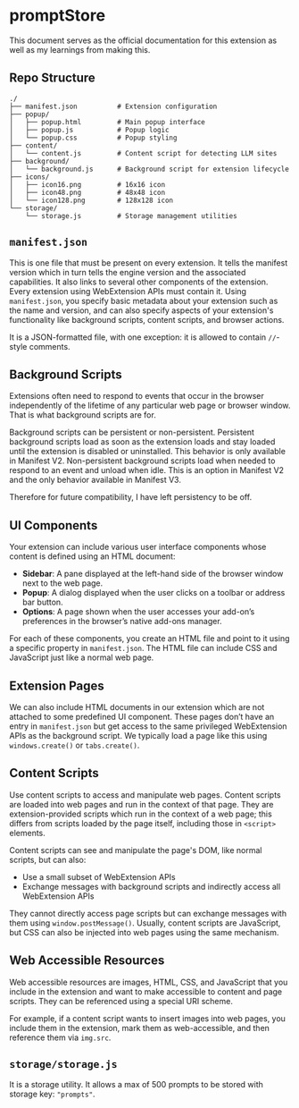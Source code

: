 # promptStore

This document serves as the official documentation for this extension as well as my learnings from making this.

## Repo Structure

```
./
├── manifest.json          # Extension configuration
├── popup/
│   ├── popup.html         # Main popup interface
│   ├── popup.js           # Popup logic
│   └── popup.css          # Popup styling
├── content/
│   └── content.js         # Content script for detecting LLM sites
├── background/
│   └── background.js      # Background script for extension lifecycle
├── icons/
│   ├── icon16.png         # 16x16 icon
│   ├── icon48.png         # 48x48 icon
│   └── icon128.png        # 128x128 icon
└── storage/
    └── storage.js         # Storage management utilities
```

## `manifest.json`

This is one file that must be present on every extension. It tells the manifest version which in turn tells the engine version and the associated capabilities. It also links to several other components of the extension. Every extension using WebExtension APIs must contain it. Using `manifest.json`, you specify basic metadata about your extension such as the name and version, and can also specify aspects of your extension's functionality like background scripts, content scripts, and browser actions.

It is a JSON-formatted file, with one exception: it is allowed to contain `//`-style comments.

## Background Scripts

Extensions often need to respond to events that occur in the browser independently of the lifetime of any particular web page or browser window. That is what background scripts are for.

Background scripts can be persistent or non-persistent. Persistent background scripts load as soon as the extension loads and stay loaded until the extension is disabled or uninstalled. This behavior is only available in Manifest V2. Non-persistent background scripts load when needed to respond to an event and unload when idle. This is an option in Manifest V2 and the only behavior available in Manifest V3.

Therefore for future compatibility, I have left persistency to be off.

## UI Components

Your extension can include various user interface components whose content is defined using an HTML document:

- **Sidebar**: A pane displayed at the left-hand side of the browser window next to the web page.
- **Popup**: A dialog displayed when the user clicks on a toolbar or address bar button.
- **Options**: A page shown when the user accesses your add-on’s preferences in the browser’s native add-ons manager.

For each of these components, you create an HTML file and point to it using a specific property in `manifest.json`. The HTML file can include CSS and JavaScript just like a normal web page.

## Extension Pages

We can also include HTML documents in our extension which are not attached to some predefined UI component. These pages don’t have an entry in `manifest.json` but get access to the same privileged WebExtension APIs as the background script. We typically load a page like this using `windows.create()` or `tabs.create()`.

## Content Scripts

Use content scripts to access and manipulate web pages. Content scripts are loaded into web pages and run in the context of that page. They are extension-provided scripts which run in the context of a web page; this differs from scripts loaded by the page itself, including those in `<script>` elements.

Content scripts can see and manipulate the page's DOM, like normal scripts, but can also:
- Use a small subset of WebExtension APIs
- Exchange messages with background scripts and indirectly access all WebExtension APIs

They cannot directly access page scripts but can exchange messages with them using `window.postMessage()`. Usually, content scripts are JavaScript, but CSS can also be injected into web pages using the same mechanism.

## Web Accessible Resources

Web accessible resources are images, HTML, CSS, and JavaScript that you include in the extension and want to make accessible to content and page scripts. They can be referenced using a special URI scheme.

For example, if a content script wants to insert images into web pages, you include them in the extension, mark them as web-accessible, and then reference them via `img.src`.

## `storage/storage.js`

It is a storage utility. It allows a max of 500 prompts to be stored with storage key: `"prompts"`.
